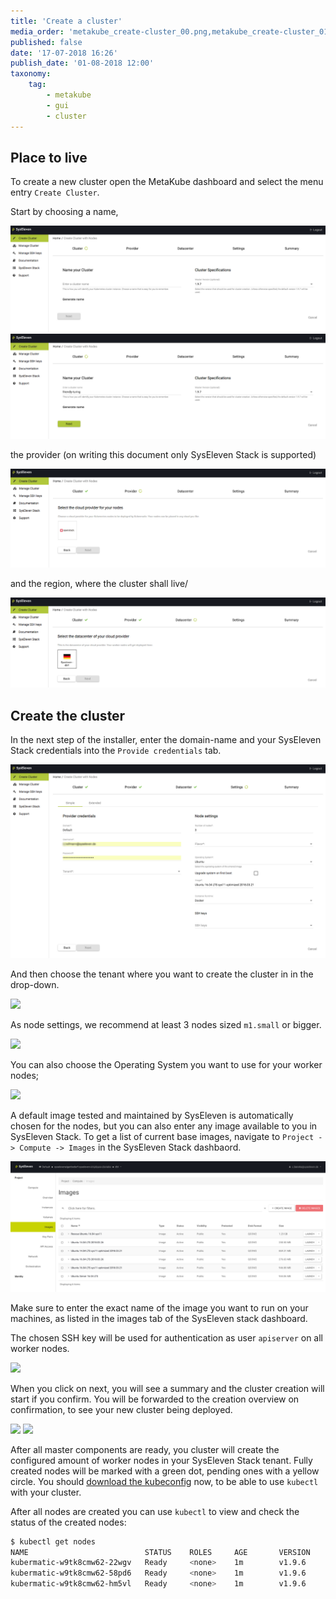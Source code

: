 ```yaml
---
title: 'Create a cluster'
media_order: 'metakube_create-cluster_00.png,metakube_create-cluster_01.png,metakube_create-cluster_02.png,metakube_create-cluster_03.png,metakube_create-cluster_06.png,metakube_create-cluster_08.png,metakube_create-cluster_09.png,metakube_create-cluster_10.png,metakube_create-cluster_07.png,metakube_create-cluster_05.png,metakube_create-cluster_06.png,metakube_create-cluster_11.png,metakube_create-cluster_12.png'
published: false
date: '17-07-2018 16:26'
publish_date: '01-08-2018 12:00'
taxonomy:
    tag:
        - metakube
        - gui
        - cluster
---
```


## Place to live

To create a new cluster open the MetaKube dashboard and select the menu entry `Create Cluster`.

Start by choosing a name,

![](metakube_create-cluster_00.png)
![](metakube_create-cluster_01.png)

the provider \(on writing this document only SysEleven Stack is supported\)

![](metakube_create-cluster_02.png)

and the region, where the cluster shall live/

![](metakube_create-cluster_03.png)

## Create the cluster

In the next step of the installer, enter the domain-name and your SysEleven Stack credentials into the `Provide credentials` tab.

![](metakube_create-cluster_06.png)

And then choose the tenant where you want to create the cluster in in the drop-down.

![](metakube_create-cluster_07.png)

As node settings, we recommend at least 3 nodes sized `m1.small` or bigger.

![](metakube_create-cluster_08.png)

You can also choose the Operating System you want to use for your worker nodes;

![](metakube_create-cluster_09.png)

A default image tested and maintained by SysEleven is automatically chosen for the nodes, but you can also enter any image available
to you in SysEleven Stack. To get a list of current base images, navigate to `Project -> Compute -> Images` in the SysEleven Stack dashbaord.

![](metakube_create-cluster_05.png)

Make sure to enter the exact name of the image you want to run on your machines,
as listed in the images tab of the SysEleven stack dashboard.
  
The chosen SSH key will be used for authentication as user `apiserver` on all worker nodes.

![](metakube_create-cluster_10.png)

When you click on next, you will see a summary and the cluster creation will start if you confirm. You will be forwarded to the creation overview on confirmation, to see your new cluster being deployed.

![](metakube_create-cluster_11.png)
![](metakube_create-cluster_12.png)

After all master components are ready, you cluster will create the configured amount of worker nodes in your SysEleven Stack tenant.
Fully created nodes will be marked with a green dot, pending ones with a yellow circle. You should [download the kubeconfig](/tutorials/download-the-kubeconfig) now,
to be able to use `kubectl` with your cluster.

After all nodes are created you can use `kubectl` to view and check the status of the created nodes:

```bash
$ kubectl get nodes
NAME                          STATUS    ROLES     AGE       VERSION
kubermatic-w9tk8cmw62-22wgv   Ready     <none>    1m        v1.9.6
kubermatic-w9tk8cmw62-58pd6   Ready     <none>    1m        v1.9.6
kubermatic-w9tk8cmw62-hm5vl   Ready     <none>    1m        v1.9.6
```